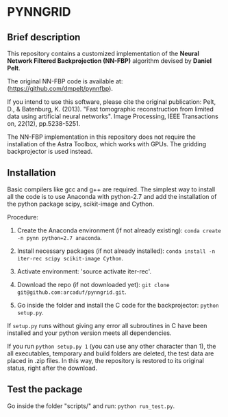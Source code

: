 PYNNGRID
=======



##  Brief description
This repository contains a customized implementation of the **Neural Network 
Filtered Backprojection (NN-FBP)** algorithm devised by **Daniel Pelt**.

The original NN-FBP code is available at: (https://github.com/dmpelt/pynnfbp).

If you intend to use this software, please cite the original publication:
Pelt, D., & Batenburg, K. (2013). "Fast tomographic reconstruction from limited
data using artificial neural networks". Image Processing, IEEE Transactions on,
22(12), pp.5238-5251.

The NN-FBP implementation in this repository does not require the
installation of the Astra Toolbox, which works with GPUs.
The gridding backprojector is used instead.




##  Installation
Basic compilers like gcc and g++ are required.
The simplest way to install all the code is to use Anaconda with python-2.7 and
add the installation of the python package scipy, scikit-image and Cython.

Procedure:

1. Create the Anaconda environment (if not already existing): `conda create -n pynn python=2.7 anaconda`.

2. Install necessary packages (if not already installed): `conda install -n iter-rec scipy scikit-image Cython`.

3. Activate environment: 'source activate iter-rec'.

4. Download the repo (if not downloaded yet): `git clone git@github.com:arcaduf/pynngrid.git`.

5. Go inside the folder and install the C code for the backprojector: `python setup.py`.

If `setup.py` runs without giving any error all subroutines in C have been installed and
your python version meets all dependencies.

If you run `python setup.py 1` (you can use any other character than 1), the 
all executables, temporary and build folders are deleted, the test data are 
placed in .zip files. In this way, the repository is restored to its original
status, right after the download.


##  Test the package
Go inside the folder "scripts/" and run: `python run_test.py`.

